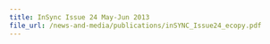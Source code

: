 ```yaml
---
title: InSync Issue 24 May-Jun 2013
file_url: /news-and-media/publications/inSYNC_Issue24_ecopy.pdf
---
```

